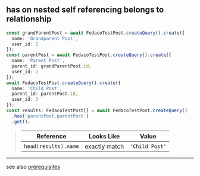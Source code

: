 ## has on nested self referencing belongs to relationship

```typescript
const grandParentPost = await FedacoTestPost.createQuery().create({
  name: 'Grandparent Post',
  user_id: 1
});
const parentPost = await FedacoTestPost.createQuery().create({
  name: 'Parent Post',
  parent_id: grandParentPost.id,
  user_id: 2
});
await FedacoTestPost.createQuery().create({
  name: 'Child Post',
  parent_id: parentPost.id,
  user_id: 3
});
const results: FedacoTestPost[] = await FedacoTestPost.createQuery()
  .has('parentPost.parentPost')
  .get();
```


> | Reference | Looks Like | Value |
> | ------ | ----- | ----- |
> | `head(results).name` | exactly match | `'Child Post'` |


----
see also [prerequisites](./prerequisite.md)
